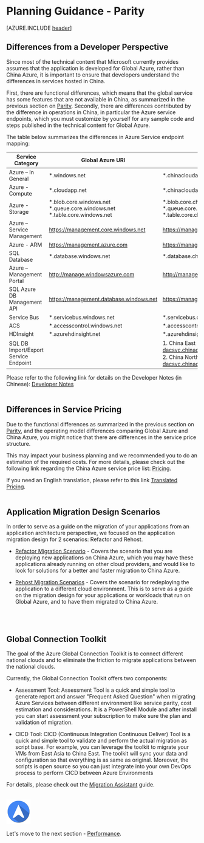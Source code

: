 <properties
	pageTitle="Global Customer Playbook planning-guidance-parity | Azure"
	description="Global Customer Playbook planning-guidance-parity"
	services="global-customer-playbook"
	documentationCenter=""
	authors="jtong"
	manager="edwinc"
	editor=""
	tags="global-customer-playbook"/>

<tags
	ms.service="migration-lifecycle-planning"
	ms.workload=""
	ms.tgt_pltfrm=""
	ms.devlang="na"
	ms.topic="article"
	ms.date="12/26/2016"
	wacn.date="12/26/2016"
	wacn.lang="en" 
	ms.author="jtong"/>


# Planning Guidance - Parity

[AZURE.INCLUDE [header](../../../includes/planning-guidance.md)]

## Differences from a Developer Perspective

Since most of the technical content that Microsoft currently provides assumes that the application is developed for Global Azure, rather than China Azure, it is important to ensure that developers understand the differences in services hosted in China.
 
First, there are functional differences, which means that the global service has some features that are not available in China, as summarized in the previous section on [Parity](/solutions/global-customer/envisioning/guidance/parity/).
Secondly, there are differences contributed by the difference in operations in China, in particular the Azure service endpoints, which you must customize by yourself for any sample code and steps published in the technical content for Global Azure.
 
The table below summarizes the differences in Azure Service endpoint mapping:

Service Category | Global Azure URI | China Azure URI
---------------- | ---------------- | ----------------
Azure – In General | *.windows.net | *.chinacloudapi.cn
Azure - Compute | *.cloudapp.net | *.chinacloudapp.cn
Azure - Storage | *.blob.core.windows.net *.queue.core.windows.net *.table.core.windows.net | *.blob.core.chinacloudapi.cn *.queue.core.chinacloudapi.cn *.table.core.chinacloudapi.cn
Azure – Service Management | https://management.core.windows.net | https://management.core.chinacloudapi.cn
Azure - ARM | https://management.azure.com | https://management.chinacloudapi.cn
SQL Database | *.database.windows.net | *.database.chinacloudapi.cn
Azure – Management Portal | http://manage.windowsazure.com | http://manage.windowsazure.cn
SQL Azure DB Management API | https://management.database.windows.net | https://management.database.chinacloudapi.cn
Service Bus | *.servicebus.windows.net | *.servicebus.chinacloudapi.cn
ACS | *.accesscontrol.windows.net | *.accesscontrol.chinacloudapi.cn
HDInsight | *.azurehdinsight.net | *.azurehdinsight.cn
SQL DB Import/Export Service Endpoint |  | 1. China East： https://sh1prod-dacsvc.chinacloudapp.cn/dacwebservice.svc  2. China North：https://bj1prod-dacsvc.chinacloudapp.cn/dacwebservice.svc

Please refer to the following link for details on the Developer Notes (in Chinese): 
[Developer Notes](https://www.azure.cn/documentation/articles/developerdifferences/#dev-guide)
</br>
</br>

## Differences in Service Pricing

Due to the functional differences as summarized in the previous section on [Parity](/solutions/global-customer/envisioning/guidance/parity/), 
and the operating model differences comparing Global Azure and China Azure, you might notice that there are differences in the service price structure.
 
This may impact your business planning and we recommended you to do an estimation of the required costs. For more details, please check out the following link regarding the China Azure service price list: [Pricing](https://www.azure.cn/pricing/overview/).
 
If you need an English translation, please refer to this link
[Translated Pricing](https://translate.google.com.hk/translate?hl=zh-CN&sl=zh-CN&tl=en&u=https%3A%2F%2Fwww.azure.cn%2Fpricing%2Foverview%2F).
</br>
</br>

## Application Migration Design Scenarios

In order to serve as a guide on the migration of your applications from an application architecture perspective, we focused on the application migration design for 2 scenarios: Refactor and Rehost.

- [Refactor Migration Scenario](/solutions/global-customer/planning/guidance/refactor-migration/) - 
Covers the scenario that you are deploying new applications on China Azure, which you may have these applications already running on other cloud providers, and would like to look for solutions for a better and faster migration to China Azure.

- [Rehost Migration Scenarios](/solutions/global-customer/planning/guidance/rehost-migration/) - 
Covers the scenario for redeploying the application to a different cloud environment. This is to serve as a guide on the migration design for your applications or workloads that run on Global Azure, and to have them migrated to China Azure.
</br>
</br>

## Global Connection Toolkit

The goal of the Azure Global Connection Toolkit is to connect different national clouds and to eliminate the friction to migrate applications between the national clouds.

Currently, the Global Connection Toolkit offers two components:

- Assessment Tool: Assessment Tool is a quick and simple tool to generate report and answer "Frequent Asked Question" when migrating Azure Services between different environment like service parity, cost estimation and considerations. It is a PowerShell Module and after install you can start assessment your subscription to make sure the plan and validation of migration.

- CICD Tool: CICD (Continuous Integration Continuous Deliver) Tool is a quick and simple tool to validate and perform the actual migration as script base. For example, you can leverage the toolkit to migrate your VMs from East Asia to China East. The toolkit will sync your data and configuration so that everything is as same as original. Moreover, the scripts is open source so you can just integrate into your own DevOps process to perform CICD between Azure Environments

For details, please check out the [Migration Assistant](/solutions/global-customer/migration-assistant/) guide.
</br>
</br>

![navigation](../../media/navigation.png)

Let's move to the next section - [Performance](/solutions/global-customer/planning/guidance/performance/).






















































